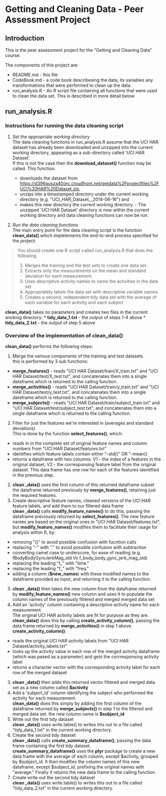 # Getting and Cleaning Data - Peer Assessment Project


## Introduction

This is the peer assessment project for the  "Getting and Cleaning Data" course.

The components of this project are:
* README.md - this file
* CodeBook.md - a code book describesing the data, its variables any transformations that were performed to clean up the data.
* run_analysis.R - An R script file containing all functions that were used to clean the data set. This is described in more detail below
 
## run_analysis.R

### Instructions for running the data cleaning script
1. _Set the appropriate working directory_   
The data cleaning functions in run_analysis.R assume that the UCI HAR dataset has already been downloaded and unzipped into the current working directory, appearing as a sub-directory called 'UCI HAR Dataset'.  
If this is not the case then the **download_dataset()** function may be called. This function:
    * downloads the dataset from https://d396qusza40orc.cloudfront.net/getdata%2Fprojectfiles%2FUCI%20HAR%20Dataset.zip,
    * unzips into a timestamped directory under the current working directory (e.g. "UCI_HAR_Dataset__2014-06-16") and 
    * makes this new directory the current working directory.  - The unzipped 'UCI HAR Dataset' directory is now within the current working directory and data cleaning functions can now be run.  

2. _Run the data cleaning functions_  
The main entry point for the data cleaning script is the function **clean_data()** which implelements the end-to-end process specified  for the project:
> You should create one R script called run_analysis.R that does the following.   
> 1. Merges the training and the test sets to create one data set.  
> 2. Extracts only the measurements on the mean and standard deviation for each measurement.   
> 3. Uses descriptive activity names to name the activities in the data set  
> 4. Appropriately labels the data set with descriptive variable names.   
> 5. Creates a second, independent tidy data set with the average of each variable for each activity and each subject  

  **clean_data()** takes no parameters and creates two files in the current working directory:
    * **tidy_data_1.txt** - the output of steps 1-4 above
    * **tidy_data_2.txt** - the output of step 5 above
    
### Overview of the implementation of clean_data()
**clean_data()** performs the following steps:
1. Merge the various components of the training and test datasets  
this is performed by 3 sub functions:  
  * **merge_features()** - reads "UCI HAR Dataset/train/X_train.txt" and "UCI HAR Dataset/test/X_test.txt", and concatenates them into a single dataframe which is returned to the calling function.  
  * **merge_activities()** - reads "UCI HAR Dataset/train/y_train.txt" and "UCI HAR Dataset/test/y_test.txt", and concatenates them into a single dataframe which is returned to the calling function.  
  * **merge_subjects()** - reads "UCI HAR Dataset/train/subject_train.txt" and "UCI HAR Dataset/test/subject_test.txt", and concatenates them into a single dataframe which is returned to the calling function.  

2. Filter for just the features we're interested in (averages and standard deviations)  
This is done by the function **select_features()**, which:
  * reads in in the complete set of original feature names and column numbers from "UCI HAR Dataset/features.txt"
  * identifies which feature labels contain either "-std()" OR "-mean()
  * returns a dataframe with two columns: V1 - the index of a features in the original dataset; V2 - the corresponsing feature label from the original dataset. This data frame has one row for each of the features identified in the previous step.  
2. **clean _data()** uses the first column of this returned dataframe subset the dataframe returned previously by **merge_features()**, retaining just the required features.
3. Create descriptive feature names, cleaned versions of the UCI HAR feature labels, and add them to our filtered data frame  
**clean _data()** calls **modify_feature_names()** to do this, passing the dataframe previously returned by **select_features()**. The new feature names are based on the original ones in "UCI HAR Dataset/features.txt", but **modify_feature_names()** modifies them to facilitate their usage for analysis within R, by:  
  * removing "()" to avoid possible confusion with fucntion calls
  * replacing "-" with "." to avoid possible confusion with subtraction
  * converting camel case to underscore, for ease of reading (e.g. fBodyBodyGyroJerkMag_std Vs f_body_body_gyro_jerk_mag_std)
  * replacing  the leading "t_" with "time."
  * replacing the leading "f_" with "freq."
  * adding a column (**$new_names**) with these modified names to the dataframe provided as input, and returning it to the calling function.
3. **clean _data()** then takes the new column from the dataframe returned by **modify_feature_names()** new column and uses it to populate the column names of the previously filtered and merged merged data set
4. Add an 'activity' column containing a descriptive activity name for each measurement.  
The original UCI HAR activity labels are fit for purpose as they are.  
**clean_data()** does this by calling **create_activity_column()**, passing the data frame returned by **merge_activities()** in step 1 above.  
**create_activity_column()**:
  * reads the  original UCI HAR activity labels from "UCI HAR Dataset/activity_labels.txt"
  * looks up the activity value in each row of the merged activity dataframe (which was pased as a parameter) and gets the corrresponsing activity label
  * returns a character vector with the corresponding activity label for each row of the merged dataset
3. **clean _data()** then adds this returned vector filtered and merged data set as a new column called **$activity**
5. Add a 'subject_id' column identifying the subject who performed the activity for each  measurement.  
**clean_data()** does this simply by adding the first column of the dataframe returned by **merge_subjects()** in step 1 to the filtered and merged data set. the new column name is **$subject_id**
6. Write out the first tidy dataset  
**clean _data()** uses  write.table() to writes this out to a file called "tidy_data_1.txt" in the current working directory.
7. Create the second tidy dataset  
**clean _data()** calls **create_summary_dataframe()**, passing the data frame containing the first tidy dataset.  
**create_summary_dataframe()** uses the **plyr** package to create a new data frame with the average of each column, except $activity, grouped by $subject_id. It then modifies the column names of this new dataframe, except $subject_id, prefixing the original names with "average." Finally it returns the new data frame to the calling function.
7. Create write out the second tidy dataset  
**clean _data()** uses  write.table() to writes this out to a file called "tidy_data_2.txt" in the current working directory.
